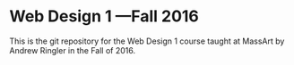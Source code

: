 # Web Design 1 —Fall 2016
This is the git repository for the Web Design 1 course taught at MassArt by Andrew Ringler in the Fall of 2016.
